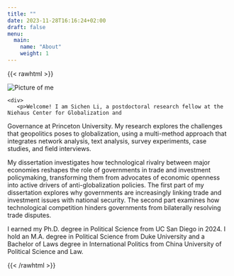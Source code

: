 ```yaml
---
title: ""
date: 2023-11-28T16:16:24+02:00
draft: false
menu:
  main:
    name: "About"
    weight: 1
---
```


{{< rawhtml >}}
<div class="content-wrapper">
    <img src="/img/me.JPG" alt="Picture of me" style="margin-right: 20px;">

    <div>
       <p>Welcome! I am Sichen Li, a postdoctoral research fellow at the Niehaus Center for Globalization and 
Governance at Princeton University. My research explores the challenges that geopolitics poses to globalization, 
using a multi-method approach that integrates network analysis, text analysis, survey experiments, case studies, and field interviews.</p>

<p>My dissertation investigates how technological rivalry between major economies reshapes the role of governments in 
trade and investment policymaking, transforming them from advocates of economic openness into active drivers of anti-globalization policies. 
The first part of my dissertation explores why governments are increasingly linking trade and investment issues with national security. 
The second part examines how technological competition hinders governments from bilaterally resolving trade disputes.</p>

<p>I earned my Ph.D. degree in Political Science from UC San Diego in 2024. I hold an M.A. degree in Political Science from 
Duke University and a Bachelor of Laws degree in International Politics from China University of Political Science and Law.</p>
    </div>
</div>
{{< /rawhtml >}}

